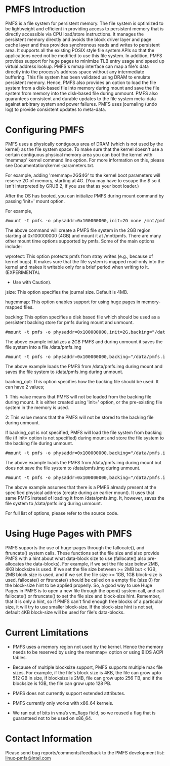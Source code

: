 
PMFS Introduction
=================

PMFS is a file system for persistent memory. The file system is optimized to be
lightweight and efficient in providing access to persistent memory that is
directly accessible via CPU load/store instructions. It manages the persistent
memory directly and avoids the block driver layer and page cache layer and thus
provides synchronous reads and writes to persistent area. It supports all the
existing POSIX style file system APIs so that the applications need not be
modified to use this file system. In addition, PMFS provides support for huge
pages to minimize TLB entry usage and speed up virtual address lookup. PMFS's
mmap interface can map a file's data directly into the process's address space
without any intermediate buffering. This file system has been validated using
DRAM to emulate persistent memory. Hence, PMFS also provides an option to load
the file system from a disk-based file into memory during mount and save the
file system from memory into the disk-based file during unmount. PMFS also
guarantees consistent and durable updates to the file system meta-data against
arbitrary system and power failures. PMFS uses journaling (undo log) to provide
consistent updates to meta-data.


Configuring PMFS
================

PMFS uses a physically contiguous area of DRAM (which is not used by the
kernel) as the file system space. To make sure that the kernel doesn't use a
certain contiguous physical memory area you can boot the kernel with 'memmap'
kernel command line option.  For more information on this, please see
Documentation/kernel-parameters.txt.

For example, adding 'memmap=2G$4G' to the kernel boot parameters will reserve
2G of memory, starting at 4G.  (You may have to escape the $ so it isn't
interpreted by GRUB 2, if you use that as your boot loader.)

After the OS has booted, you can initialize PMFS during mount command by
passing 'init=' mount option.

For example,

<pre>#mount -t pmfs -o physaddr=0x100000000,init=2G none /mnt/pmfs</pre>

The above command will create a PMFS file system in the 2GB region starting at
0x100000000 (4GB) and mount it at /mnt/pmfs.  There are many other mount time
options supported by pmfs. Some of the main options include:

wprotect: This option protects pmfs from stray writes (e.g., because of kernel
bugs). It makes sure that the file system is mapped read-only into the kernel
and makes it writable only for a brief period when writing to it. (EXPERIMENTAL
- Use with Caution).  

jsize: This option specifies the journal size. Default is 4MB.

hugemmap: This option enables support for using huge pages in memory-mapped
files.  

backing: This option specifies a disk based file which should be used as a
persistent backing store for pmfs during mount and unmount.

<pre>#mount -t pmfs -o physaddr=0x100000000,init=2G,backing="/data/pmfs.img" none /mnt/pmfs</pre>

The above example initializes a 2GB PMFS and during unmount it saves the file
system into a file /data/pmfs.img

<pre>#mount -t pmfs -o physaddr=0x100000000,backing="/data/pmfs.img" none /mnt/pmfs</pre>

The above example loads the PMFS from /data/pmfs.img during mount and saves
the file system to /data/pmfs.img during unmount.

backing_opt: This option specifies how the backing file should be used. It can
have 2 values;

1: This value means that PMFS will not be loaded from the backing file during
mount. It is either created using 'init=' option, or the pre-existing file
system in the memory is used.

2: This value means that the PMFS will not be stored to the backing file during
unmount.

If backing_opt is not specified, PMFS will load the file system from backing
file (if init= option is not specified) during mount and store the file system
to the backing file during unmount.

<pre>#mount -t pmfs -o physaddr=0x100000000,backing="/data/pmfs.img",backing_opt=2 none /mnt/pmfs</pre>

The above example loads the PMFS from /data/pmfs.img during mount but does not
save the file system to /data/pmfs.img during unmount.

<pre>#mount -t pmfs -o physaddr=0x100000000,backing="/data/pmfs.img",backing_opt=1 none /mnt/pmfs</pre>

The above example assumes that there is a PMFS already present at the specified
physical address (create during an earlier mount). It uses that same PMFS
instead of loading it from /data/pmfs.img. It, however, saves the file system
to /data/pmfs.img during unmount. 

For full list of options, please refer to the source code. 


Using Huge Pages with PMFS 
==========================

PMFS supports the use of huge-pages through the fallocate(), and ftruncate()
system calls. These functions set the file size and also provide PMFS with a
hint about what data-block size to use (fallocate() also pre-allocates the
data-blocks).  For example, if we set the file size below 2MB, 4KB blocksize is
used.  If we set the file size between >= 2MB but < 1GB, 2MB block size is used,
and if we set the file size >= 1GB, 1GB block-size is used.  fallocate() or
ftruncate() should be called on a empty file (size 0) for the block-size hint
to be applied properly. So, a good way to use Huge Pages in PMFS is to open a
new file through the open() system call, and call fallocate() or ftruncate() to
set the file size and block-size hint.  Remember, that it is only a hint, so if
PMFS can't find enough free blocks of a particular size, it will try to use
smaller block-size.  If the block-size hint is not set, default 4KB block-size
will be used for file's data-blocks.


Current Limitations
===================

* PMFS uses a memory region not used by the kernel. Hence the memory needs to
be reserved by using the memmap= option or using BIOS ACPI tables.

* Because of multiple blocksize support, PMFS supports multiple max file
sizes. For example, if the file's block size is 4KB, the file can grow upto
512 GB in size, if blocksize is 2MB, file can grow upto 256 TB, and if the
blocksize is 1GB, the file can grow upto 128 PB.

* PMFS does not currently support extended attributes.

* PMFS currently only works with x86_64 kernels.

* We ran out of bits in vma’s vm_flags field, so we reused a flag that is
guaranteed not to be used on x86_64.


Contact Information
=====================

Please send bug reports/comments/feedback to the PMFS development
list: linux-pmfs@intel.com
